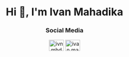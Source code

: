 <h1 align="center">Hi 👋, I'm Ivan Mahadika</h1>

<h3 align="center">Social Media</h3>
<p align="center">
<a href="https://twitter.com/ivnmhdka" target="blank"><img align="center" src="https://raw.githubusercontent.com/rahuldkjain/github-profile-readme-generator/master/src/images/icons/Social/twitter.svg" alt="ivnmhdka" height="30" width="40" /></a>
<a href="https://instagram.com/ivan.mahadika" target="blank"><img align="center" src="https://raw.githubusercontent.com/rahuldkjain/github-profile-readme-generator/master/src/images/icons/Social/instagram.svg" alt="ivan.mahadika" height="30" width="40" /></a>
</p>
